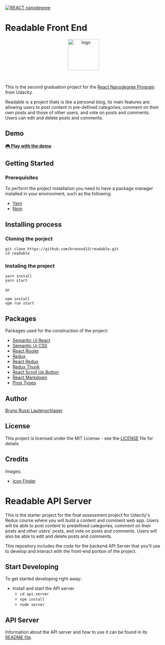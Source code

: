 [![REACT nanodegree](https://img.shields.io/badge/udacity-REACTND-02b3e4.svg?style=flat)](https://www.udacity.com/course/react-nanodegree--nd019)

# Readable Front End

<p align="center">
  <img src="https://raw.githubusercontent.com/brunoxd13/readable/master/frontend/public/favicon.ico" alt="logo" width="100" />
</p>
<br>

This is the second graduation project for the [React Nanodegree Program](https://br.udacity.com/course/react-nanodegree--nd019) from Udacity.

Readable is a project thats is like a personal blog, its main features are: allowing users to post content in pre-defined categories, comment on their own posts and those of other users, and vote on posts and comments. Users can edit and delete posts and comments.

## Demo
<a href="http://bruno-readable.surge.sh/"><strong>🎮 Play with the demo</strong></a>

## Getting Started

### Prerequisites

To perform the project installation you need to have a package manager installed in your environment, such as the following:
* [Yarn](https://yarnpkg.com/pt-BR/)
* [Npm](https://www.npmjs.com)

## Installing process
### Cloning the porject
```
git clone https://github.com/brunoxd13/readable.git
cd readable
```
### Instaling the project
```
yarn install
yarn start
```

or 

```
npm install
npm run start
```
## Packages
Packages used for the construction of the project:
* [Semantic Ui React](https://www.npmjs.com/package/semantic-ui-react)
* [Semantic Ui CSS](https://www.npmjs.com/package/semantic-ui-css)
* [React Router](https://www.npmjs.com/package/react-router-dom)
* [Redux](https://www.npmjs.com/package/redux)
* [React Redux](https://www.npmjs.com/package/react-redux)
* [Redux Thunk](https://www.npmjs.com/package/redux-thunk)
* [React Scroll Up Button](https://www.npmjs.com/package/react-scroll-up-button)
* [React Markdown](https://www.npmjs.com/package/react-markdown)
* [Prop Types](https://www.npmjs.com/package/prop-types)

## Author
[Bruno Russi Lautenschlager](https://github.com/brunoxd13)

## License

This project is licensed under the MIT License - see the [LICENSE](LICENSE) file for details

## Credits
Images:
* [Icon Finder](https://www.iconfinder.com)


# Readable API Server

This is the starter project for the final assessment project for Udacity's Redux course where you will build a content and comment web app. Users will be able to post content to predefined categories, comment on their posts and other users' posts, and vote on posts and comments. Users will also be able to edit and delete posts and comments.

This repository includes the code for the backend API Server that you'll use to develop and interact with the front-end portion of the project.

## Start Developing

To get started developing right away:

* Install and start the API server
    - `cd api-server`
    - `npm install`
    - `node server`
## API Server

Information about the API server and how to use it can be found in its [README file](api-server/README.md).
